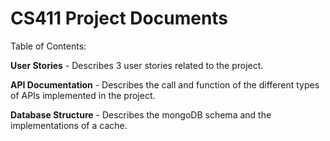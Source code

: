 # CS411 Project Documents

Table of Contents:

**User Stories** - Describes 3 user stories related to the project.

**API Documentation** - Describes the call and function of the different types of APIs implemented in the project.

**Database Structure** - Describes the mongoDB schema and the implementations of a cache.
